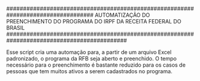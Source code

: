 ##################################################################################
AUTOMATIZAÇÃO DO PREENCHIMENTO DO PROGRAMA DO IRPF DA RECEITA FEDERAL DO BRASIL
############################################################################################

Esse script cria uma automação para, a partir de um arquivo Excel padronizado,
o programa da RFB seja aberto e preenchido. O tempo necessário para o preenchimento
é bastante reduzido para os casos de pessoas que tem muitos ativos a serem
cadastrados no programa.
